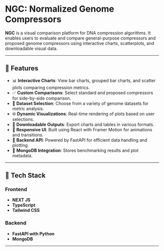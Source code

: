 # NGC: Normalized Genome Compressors

**NGC** is a visual comparison platform for DNA compression algorithms. It enables users to evaluate and compare general-purpose compressors and proposed genome compressors using interactive charts, scatterplots, and downloadable visual data.

---

## 📌 Features

- 📊 **Interactive Charts**: View bar charts, grouped bar charts, and scatter plots comparing compression metrics.
- ✅ **Custom Comparisons**: Select standard and proposed compressors for side-by-side comparison.
- 📁 **Dataset Selection**: Choose from a variety of genome datasets for metric analysis.
- 🌐 **Dynamic Visualizations**: Real-time rendering of plots based on user selections.
- 💾 **Downloadable Outputs**: Export charts and tables in various formats.
- 🔄 **Responsive UI**: Built using React with Framer Motion for animations and transitions.
- 🔧 **Backend API**: Powered by FastAPI for efficient data handling and plotting.
- 📂 **MongoDB Integration**: Stores benchmarking results and plot metadata.

---

## 🧩 Tech Stack

### Frontend

- **NEXT JS**
- **TypeScript**
- **Tailwind CSS**

### Backend

- **FastAPI with Python**
- **MongoDB**

---



